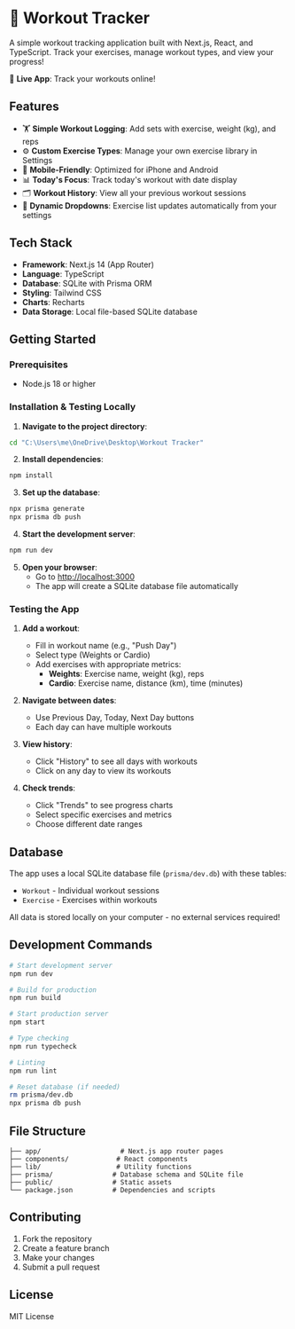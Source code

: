 # 💪 Workout Tracker

A simple workout tracking application built with Next.js, React, and TypeScript. Track your exercises, manage workout types, and view your progress!

🚀 **Live App**: Track your workouts online!

## Features

- 🏋️ **Simple Workout Logging**: Add sets with exercise, weight (kg), and reps
- ⚙️ **Custom Exercise Types**: Manage your own exercise library in Settings
- 📱 **Mobile-Friendly**: Optimized for iPhone and Android
- 📊 **Today's Focus**: Track today's workout with date display
- 🗂️ **Workout History**: View all your previous workout sessions
- 🔄 **Dynamic Dropdowns**: Exercise list updates automatically from your settings

## Tech Stack

- **Framework**: Next.js 14 (App Router)
- **Language**: TypeScript
- **Database**: SQLite with Prisma ORM
- **Styling**: Tailwind CSS
- **Charts**: Recharts
- **Data Storage**: Local file-based SQLite database

## Getting Started

### Prerequisites

- Node.js 18 or higher

### Installation & Testing Locally

1. **Navigate to the project directory**:
```bash
cd "C:\Users\me\OneDrive\Desktop\Workout Tracker"
```

2. **Install dependencies**:
```bash
npm install
```

3. **Set up the database**:
```bash
npx prisma generate
npx prisma db push
```

4. **Start the development server**:
```bash
npm run dev
```

5. **Open your browser**:
   - Go to [http://localhost:3000](http://localhost:3000)
   - The app will create a SQLite database file automatically

### Testing the App

1. **Add a workout**:
   - Fill in workout name (e.g., "Push Day")
   - Select type (Weights or Cardio)
   - Add exercises with appropriate metrics:
     - **Weights**: Exercise name, weight (kg), reps
     - **Cardio**: Exercise name, distance (km), time (minutes)

2. **Navigate between dates**:
   - Use Previous Day, Today, Next Day buttons
   - Each day can have multiple workouts

3. **View history**:
   - Click "History" to see all days with workouts
   - Click on any day to view its workouts

4. **Check trends**:
   - Click "Trends" to see progress charts
   - Select specific exercises and metrics
   - Choose different date ranges

## Database

The app uses a local SQLite database file (`prisma/dev.db`) with these tables:
- `Workout` - Individual workout sessions
- `Exercise` - Exercises within workouts

All data is stored locally on your computer - no external services required!

## Development Commands

```bash
# Start development server
npm run dev

# Build for production
npm run build

# Start production server
npm start

# Type checking
npm run typecheck

# Linting
npm run lint

# Reset database (if needed)
rm prisma/dev.db
npx prisma db push
```

## File Structure

```
├── app/                    # Next.js app router pages
├── components/            # React components
├── lib/                   # Utility functions
├── prisma/               # Database schema and SQLite file
├── public/               # Static assets
└── package.json          # Dependencies and scripts
```

## Contributing

1. Fork the repository
2. Create a feature branch
3. Make your changes
4. Submit a pull request

## License

MIT License